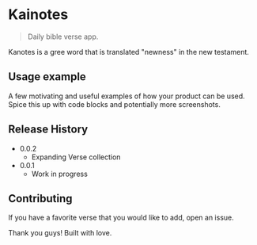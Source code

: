 # Kainotes
> Daily bible verse app. 

Kanotes is a gree word that is translated "newness" in the new testament. 

## Usage example

A few motivating and useful examples of how your product can be used. Spice this up with code blocks and potentially more screenshots.


## Release History

* 0.0.2 
     * Expanding Verse collection
* 0.0.1
    * Work in progress


## Contributing

If you have a favorite verse that you would like to add, open an issue. 

Thank you guys! Built with love.

